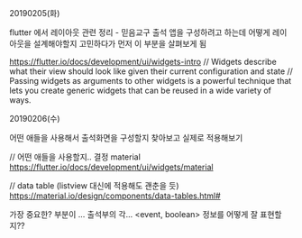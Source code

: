 20190205(화)

flutter 에서 레이아웃 관련 정리
    - 믿음교구 출석 앱을 구성하려고 하는데 어떻게 레이아웃을 설계해야할지 고민하다가 먼저 이 부분을 살펴보게 됨

https://flutter.io/docs/development/ui/widgets-intro
// Widgets describe what their view should look like given their current configuration and state
// Passing widgets as arguments to other widgets is a powerful technique that lets you create generic widgets that can be reused in a wide variety of ways.

20190206(수)

어떤 애들을 사용해서 출석화면을 구성할지 찾아보고 실제로 적용해보기

// 어떤 애들을 사용할지.. 결정 material 
https://flutter.io/docs/development/ui/widgets/material

// data table (listview 대신에 적용해도 괜춘을 듯)
https://material.io/design/components/data-tables.html#

가장 중요한? 부분이 ... 출석부의 각... <event, boolean> 정보를 어떻게 잘 표현할지??